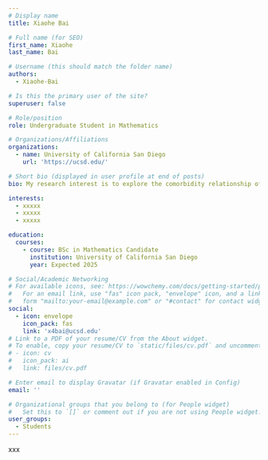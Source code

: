```yaml
---
# Display name
title: Xiaohe Bai

# Full name (for SEO)
first_name: Xiaohe
last_name: Bai

# Username (this should match the folder name)
authors:
  - Xiaohe-Bai

# Is this the primary user of the site?
superuser: false

# Role/position
role: Undergraduate Student in Mathematics

# Organizations/Affiliations
organizations:
  - name: University of California San Diego
    url: 'https://ucsd.edu/'

# Short bio (displayed in user profile at end of posts)
bio: My research interest is to explore the comorbidity relationship of diseases based on complex networks and to find new combination markers, and has constructed multiple biomarker databases and prediction models.

interests:
  - xxxxx
  - xxxxx
  - xxxxx

education:
  courses:
    - course: BSc in Mathematics Candidate
      institution: University of California San Diego
      year: Expected 2025

# Social/Academic Networking
# For available icons, see: https://wowchemy.com/docs/getting-started/page-builder/#icons
#   For an email link, use "fas" icon pack, "envelope" icon, and a link in the
#   form "mailto:your-email@example.com" or "#contact" for contact widget.
social:
  - icon: envelope
    icon_pack: fas
    link: 'x4bai@ucsd.edu'
# Link to a PDF of your resume/CV from the About widget.
# To enable, copy your resume/CV to `static/files/cv.pdf` and uncomment the lines below.
# - icon: cv
#   icon_pack: ai
#   link: files/cv.pdf

# Enter email to display Gravatar (if Gravatar enabled in Config)
email: ''

# Organizational groups that you belong to (for People widget)
#   Set this to `[]` or comment out if you are not using People widget.
user_groups:
  - Students
---
```


xxx